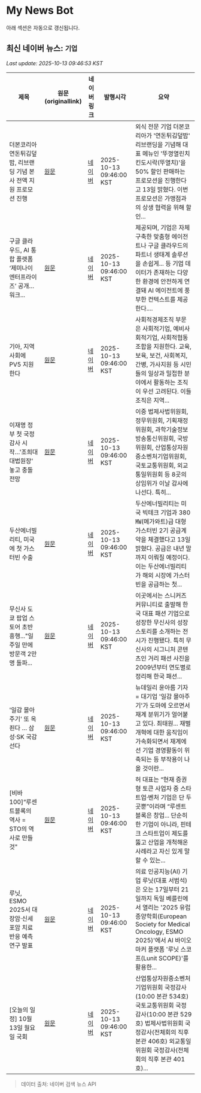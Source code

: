# My News Bot

아래 섹션은 자동으로 갱신됩니다.

<!-- NEWS:START -->
## 최신 네이버 뉴스: `기업`
_Last update: 2025-10-13 09:46:53 KST_

| 제목 | 원문(originallink) | 네이버 링크 | 발행시각 | 요약 |
|---|---|---|---|---|
| 더본코리아 연돈튀김덮밥, 리브랜딩 기념 본사 전액 지원 프로모션 진행 | [원문](https://www.bizwork.co.kr/news/articleView.html?idxno=407505) | [네이버](https://www.bizwork.co.kr/news/articleView.html?idxno=407505) | 2025-10-13 09:46:00 KST | 외식 전문 기업 더본코리아가 '연돈튀김덮밥' 리브랜딩을 기념해 대표 메뉴인 '뚜껑열린치킨도시락(뚜열치)'을 50% 할인 판매하는 프로모션을 진행한다고 13일 밝혔다. 이번 프로모션은 가맹점과의 상생 협력을 위해 할인... |
| 구글 클라우드, AI 통합 플랫폼 ‘제미나이 엔터프라이즈’ 공개…워크... | [원문](https://www.ceoscoredaily.com/page/view/2025101309440452730) | [네이버](https://www.ceoscoredaily.com/page/view/2025101309440452730) | 2025-10-13 09:46:00 KST | 제공되며, 기업은 자체 구축한 맞춤형 에이전트나 구글 클라우드의 파트너 생태계 솔루션을 손쉽게... 등 기업 데이터가 존재하는 다양한 환경에 안전하게 연결돼 AI 에이전트에 풍부한 컨텍스트를 제공한다.... |
| 기아, 지역사회에 PV5 지원한다 | [원문](http://autotimes.co.kr/detail.php?number=685013&thread=27) | [네이버](http://autotimes.co.kr/detail.php?number=685013&thread=27) | 2025-10-13 09:46:00 KST | 사회적경제조직 부문은 사회적기업, 예비사회적기업, 사회적협동조합을 지원한다. 교육, 보육, 보건, 사회복지, 간병, 가사지원 등 시민들의 일상과 밀접한 분야에서 활동하는 조직이 우선 고려된다. 이들 조직은 지역... |
| 이재명 정부 첫 국정감사 시작…'조희대 대법원장' 놓고 충돌 전망 | [원문](http://www.sisafocus.co.kr/news/articleView.html?idxno=348148) | [네이버](http://www.sisafocus.co.kr/news/articleView.html?idxno=348148) | 2025-10-13 09:46:00 KST | 이중 법제사법위원회, 정무위원회, 기획재정위원회, 과학기술정보방송통신위원회, 국방위원회, 산업통상자원중소벤처기업위원회, 국토교통위원회, 외교통일위원회 등 8곳의 상임위가 이날 감사에 나선다. 특히... |
| 두산에너빌리티, 미국에 첫 가스터빈 수출 | [원문](https://www.newsinside.kr/news/articleView.html?idxno=4068541) | [네이버](https://www.newsinside.kr/news/articleView.html?idxno=4068541) | 2025-10-13 09:46:00 KST | 두산에너빌리티는 미국 빅테크 기업과 380㎿(메가와트)급 대형 가스터빈 2기 공급계약을 체결했다고 13일 밝혔다. 공급은 내년 말까지 이뤄질 예정이다. 이는 두산에너빌리티가 해외 시장에 가스터빈을 공급하는 첫... |
| 무신사 도쿄 팝업 스토어 초반 흥행..."일주일 만에 방문객 2만 명 돌파... | [원문](https://www.pointdaily.co.kr/news/articleView.html?idxno=273907) | [네이버](https://www.pointdaily.co.kr/news/articleView.html?idxno=273907) | 2025-10-13 09:46:00 KST | 이곳에서는 스니커즈 커뮤니티로 출발해 한국 대표 패션 기업으로 성장한 무신사의 성장 스토리를 소개하는 전시가 진행됐다. 특히 무신사의 시그니처 콘텐츠인 거리 패션 사진을 2009년부터 연도별로 정리해 한국 패션... |
| '일감 몰아주기' 또 옥죈다 … 삼성·SK 국감 선다 | [원문](https://biz.newdaily.co.kr/site/data/html/2025/10/13/2025101300062.html) | [네이버](https://biz.newdaily.co.kr/site/data/html/2025/10/13/2025101300062.html) | 2025-10-13 09:46:00 KST | 뉴데일리 윤아름 기자 = 대기업 '일감 몰아주기'가 도마에 오르면서 재계 분위기가 얼어붙고 있다. 최태원... 재벌 개혁에 대한 움직임이 가속화되면서 재계에선 기업 경영활동이 위축되는 등 부작용이 나올 것이란... |
| [비바100]“루센트블록의 역사 = STO의 역사로 만들 것" | [원문](https://www.viva100.com/article/20251013500028) | [네이버](https://www.viva100.com/article/20251013500028) | 2025-10-13 09:46:00 KST | 허 대표는 “현재 증권형 토큰 사업자 중 스타트업·벤처 기업은 단 두 곳뿐”이라며 “루센트블록은 창업... 단순히 한 기업이 아니라, 핀테크 스타트업이 제도를 뚫고 산업을 개척해온 사례라고 자신 있게 말할 수 있는... |
| 루닛, ESMO 2025서 대장암·신세포암 치료 반응 예측 연구 발표 | [원문](https://www.pharmnews.com/news/articleView.html?idxno=263618) | [네이버](https://www.pharmnews.com/news/articleView.html?idxno=263618) | 2025-10-13 09:46:00 KST | 의료 인공지능(AI) 기업 루닛(대표 서범석)은 오는 17일부터 21일까지 독일 베를린에서 열리는 '2025 유럽종양학회(European Society for Medical Oncology, ESMO 2025)'에서 AI 바이오마커 플랫폼 '루닛 스코프(Lunit SCOPE)'를 활용한... |
| [오늘의 일정] 10월 13일 월요일 국회 | [원문](https://www.jeonmae.co.kr/news/articleView.html?idxno=1191648) | [네이버](https://www.jeonmae.co.kr/news/articleView.html?idxno=1191648) | 2025-10-13 09:46:00 KST | 산업통상자원중소벤처기업위원회 국정감사(10:00 본관 534호) 국토교통위원회 국정감사(10:00 본관 529호) 법제사법위원회 국정감사(전체회의 직후 본관 406호) 외교통일위원회 국정감사(전체회의 직후 본관 401호)... |

> 데이터 출처: 네이버 검색 뉴스 API
<!-- NEWS:END -->
